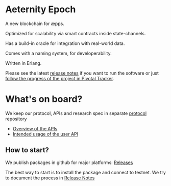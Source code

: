 Aeternity Epoch
==========

A new blockchain for æpps.

Optimized for scalability via smart contracts inside state-channels.

Has a build-in oracle for integration with real-world data.

Comes with a naming system, for developerability.

Written in Erlang.

Please see the latest [release notes][release-notes] if you want to run the software or just [follow the progress of the project in Pivotal Tracker](https://www.pivotaltracker.com/n/projects/2124891).

[release-notes]: https://github.com/aeternity/epoch/tree/master/docs/release-notes

What's on board?
===

We keep our protocol, APIs and research spec in separate [protocol](https://github.com/aeternity/protocol) repository
* [Overview of the APIs](https://github.com/aeternity/protocol/blob/master/epoch/api/README.md#overview)
* [Intended usage of the user API](https://github.com/aeternity/protocol/blob/master/epoch/api/README.md#user-api---intended-usage)

How to start?
---

We publish packages in github for major platforms: [Releases](https://github.com/aeternity/epoch/releases)

The best way to start is to install the package and connect to testnet.
We try to document the process in [Release Notes][release-notes]
